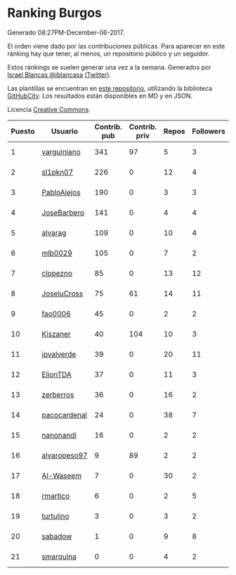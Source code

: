 # Ranking Burgos

Generado 08:27PM-December-06-2017.

El orden viene dado por las contribuciones públicas. Para aparecer en este ránking hay que tener, al menos, un repositorio público y un seguidor.

Estos ránkings se suelen generar una vez a la semana. Generados por [Israel Blancas @iblancasa](https://github.com/iblancasa/) [(Twitter)](https://twitter.com/iblancasa).

Las plantillas se encuentran en [este repositorio](https://github.com/iblancasa/GH-Spanish-Ranking), utilizando la biblioteca [GitHubCity](https://github.com/iblancasa/GitHubCity). Los resultados están disponibles en MD y en JSON.

Licencia [Creative Commons](https://creativecommons.org/licenses/by/4.0/).

| Puesto   |  Usuario  | Contrib. pub | Contrib. priv |Repos| Followers | Desde |  Avatar  |
|----------|-----------|--------------|---------------|-----|-----------|-------|----------|
|1|[varguiniano](https://github.com/varguiniano)|341|97|5|3|2013-03-03|![varguiniano](https://avatars3.githubusercontent.com/u/3752289)|
|2|[sl1pkn07](https://github.com/sl1pkn07)|226|0|12|4|2010-11-01|![sl1pkn07](https://avatars0.githubusercontent.com/u/462213)|
|3|[PabloAlejos](https://github.com/PabloAlejos)|190|0|3|3|2014-10-09|![PabloAlejos](https://avatars1.githubusercontent.com/u/9104772)|
|4|[JoseBarbero](https://github.com/JoseBarbero)|141|0|4|4|2016-02-25|![JoseBarbero](https://avatars0.githubusercontent.com/u/17479313)|
|5|[alvarag](https://github.com/alvarag)|109|0|10|4|2014-11-21|![alvarag](https://avatars3.githubusercontent.com/u/9881614)|
|6|[mlb0029](https://github.com/mlb0029)|105|0|7|2|2016-10-25|![mlb0029](https://avatars2.githubusercontent.com/u/23051789)|
|7|[clopezno](https://github.com/clopezno)|85|0|13|12|2012-02-20|![clopezno](https://avatars1.githubusercontent.com/u/1453744)|
|8|[JoseluCross](https://github.com/JoseluCross)|75|61|14|11|2015-08-27|![JoseluCross](https://avatars0.githubusercontent.com/u/14005926)|
|9|[fao0006](https://github.com/fao0006)|45|0|2|2|2017-10-31|![fao0006](https://avatars3.githubusercontent.com/u/33248343)|
|10|[Kiszaner](https://github.com/Kiszaner)|40|104|10|3|2014-10-08|![Kiszaner](https://avatars2.githubusercontent.com/u/9079893)|
|11|[ipvalverde](https://github.com/ipvalverde)|39|0|20|11|2014-03-08|![ipvalverde](https://avatars0.githubusercontent.com/u/6889318)|
|12|[ElionTDA](https://github.com/ElionTDA)|37|0|11|3|2013-09-21|![ElionTDA](https://avatars1.githubusercontent.com/u/5507129)|
|13|[zerberros](https://github.com/zerberros)|36|0|16|2|2013-11-13|![zerberros](https://avatars3.githubusercontent.com/u/5930950)|
|14|[pacocardenal](https://github.com/pacocardenal)|24|0|38|7|2013-09-12|![pacocardenal](https://avatars3.githubusercontent.com/u/5442055)|
|15|[nanonandi](https://github.com/nanonandi)|16|0|2|2|2016-07-03|![nanonandi](https://avatars3.githubusercontent.com/u/20266109)|
|16|[alvaropeso97](https://github.com/alvaropeso97)|9|89|2|2|2016-10-23|![alvaropeso97](https://avatars0.githubusercontent.com/u/23009799)|
|17|[Al-Waseem](https://github.com/Al-Waseem)|7|0|30|2|2013-12-26|![Al-Waseem](https://avatars1.githubusercontent.com/u/6266689)|
|18|[rmartico](https://github.com/rmartico)|6|0|2|5|2012-10-11|![rmartico](https://avatars2.githubusercontent.com/u/2535865)|
|19|[turtulino](https://github.com/turtulino)|3|0|3|2|2011-08-25|![turtulino](https://avatars3.githubusercontent.com/u/1004178)|
|20|[sabadow](https://github.com/sabadow)|1|0|9|8|2012-02-08|![sabadow](https://avatars2.githubusercontent.com/u/1420021)|
|21|[smarquina](https://github.com/smarquina)|0|0|4|2|2015-04-29|![smarquina](https://avatars3.githubusercontent.com/u/12174981)|
